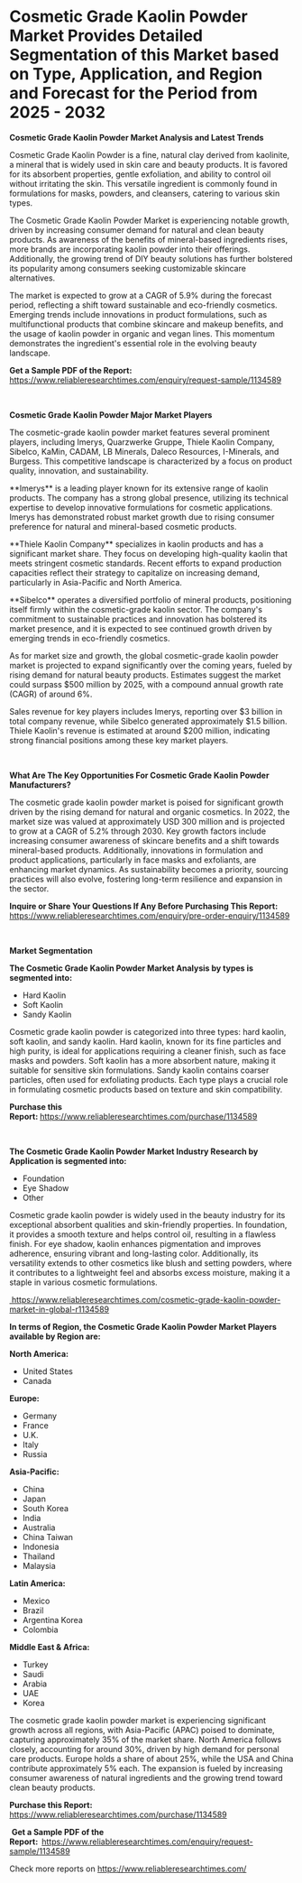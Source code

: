 <p><h1>Cosmetic Grade Kaolin Powder Market Provides Detailed Segmentation of this Market based on Type, Application, and Region and Forecast for the Period from 2025 - 2032</h1></p><p><strong>Cosmetic Grade Kaolin Powder Market Analysis and Latest Trends</strong></p>
<p><p>Cosmetic Grade Kaolin Powder is a fine, natural clay derived from kaolinite, a mineral that is widely used in skin care and beauty products. It is favored for its absorbent properties, gentle exfoliation, and ability to control oil without irritating the skin. This versatile ingredient is commonly found in formulations for masks, powders, and cleansers, catering to various skin types.</p><p>The Cosmetic Grade Kaolin Powder Market is experiencing notable growth, driven by increasing consumer demand for natural and clean beauty products. As awareness of the benefits of mineral-based ingredients rises, more brands are incorporating kaolin powder into their offerings. Additionally, the growing trend of DIY beauty solutions has further bolstered its popularity among consumers seeking customizable skincare alternatives.</p><p>The market is expected to grow at a CAGR of 5.9% during the forecast period, reflecting a shift toward sustainable and eco-friendly cosmetics. Emerging trends include innovations in product formulations, such as multifunctional products that combine skincare and makeup benefits, and the usage of kaolin powder in organic and vegan lines. This momentum demonstrates the ingredient's essential role in the evolving beauty landscape.</p></p>
<p><strong>Get a Sample PDF of the Report:&nbsp;</strong> <a href="https://www.reliableresearchtimes.com/enquiry/request-sample/1134589?utm_campaign=2255&utm_medium=2&utm_source=Github&utm_content=ia&utm_term=25032025&utm_id=cosmetic-grade-kaolin-powder">https://www.reliableresearchtimes.com/enquiry/request-sample/1134589</a></p>
<p>&nbsp;</p>
<p><strong>Cosmetic Grade Kaolin Powder Major Market Players</strong></p>
<p><p>The cosmetic-grade kaolin powder market features several prominent players, including Imerys, Quarzwerke Gruppe, Thiele Kaolin Company, Sibelco, KaMin, CADAM, LB Minerals, Daleco Resources, I-Minerals, and Burgess. This competitive landscape is characterized by a focus on product quality, innovation, and sustainability.</p><p>**Imerys** is a leading player known for its extensive range of kaolin products. The company has a strong global presence, utilizing its technical expertise to develop innovative formulations for cosmetic applications. Imerys has demonstrated robust market growth due to rising consumer preference for natural and mineral-based cosmetic products.</p><p>**Thiele Kaolin Company** specializes in kaolin products and has a significant market share. They focus on developing high-quality kaolin that meets stringent cosmetic standards. Recent efforts to expand production capacities reflect their strategy to capitalize on increasing demand, particularly in Asia-Pacific and North America.</p><p>**Sibelco** operates a diversified portfolio of mineral products, positioning itself firmly within the cosmetic-grade kaolin sector. The company's commitment to sustainable practices and innovation has bolstered its market presence, and it is expected to see continued growth driven by emerging trends in eco-friendly cosmetics.</p><p>As for market size and growth, the global cosmetic-grade kaolin powder market is projected to expand significantly over the coming years, fueled by rising demand for natural beauty products. Estimates suggest the market could surpass $500 million by 2025, with a compound annual growth rate (CAGR) of around 6%.</p><p>Sales revenue for key players includes Imerys, reporting over $3 billion in total company revenue, while Sibelco generated approximately $1.5 billion. Thiele Kaolin's revenue is estimated at around $200 million, indicating strong financial positions among these key market players.</p></p>
<p>&nbsp;</p>
<p><strong>What Are The Key Opportunities For Cosmetic Grade Kaolin Powder Manufacturers?</strong></p>
<p><p>The cosmetic grade kaolin powder market is poised for significant growth driven by the rising demand for natural and organic cosmetics. In 2022, the market size was valued at approximately USD 300 million and is projected to grow at a CAGR of 5.2% through 2030. Key growth factors include increasing consumer awareness of skincare benefits and a shift towards mineral-based products. Additionally, innovations in formulation and product applications, particularly in face masks and exfoliants, are enhancing market dynamics. As sustainability becomes a priority, sourcing practices will also evolve, fostering long-term resilience and expansion in the sector.</p></p>
<p><strong>Inquire or Share Your Questions If Any Before Purchasing This Report:</strong> <a href="https://www.reliableresearchtimes.com/enquiry/pre-order-enquiry/1134589?utm_campaign=2255&utm_medium=2&utm_source=Github&utm_content=ia&utm_term=25032025&utm_id=cosmetic-grade-kaolin-powder">https://www.reliableresearchtimes.com/enquiry/pre-order-enquiry/1134589</a></p>
<p>&nbsp;</p>
<p><strong>Market Segmentation</strong></p>
<p><strong>The Cosmetic Grade Kaolin Powder Market Analysis by types is segmented into:</strong></p>
<p><ul><li>Hard Kaolin</li><li>Soft Kaolin</li><li>Sandy Kaolin</li></ul></p>
<p><p>Cosmetic grade kaolin powder is categorized into three types: hard kaolin, soft kaolin, and sandy kaolin. Hard kaolin, known for its fine particles and high purity, is ideal for applications requiring a cleaner finish, such as face masks and powders. Soft kaolin has a more absorbent nature, making it suitable for sensitive skin formulations. Sandy kaolin contains coarser particles, often used for exfoliating products. Each type plays a crucial role in formulating cosmetic products based on texture and skin compatibility.</p></p>
<p><strong>Purchase this Report:&nbsp;</strong><a href="https://www.reliableresearchtimes.com/purchase/1134589?utm_campaign=2255&utm_medium=2&utm_source=Github&utm_content=ia&utm_term=25032025&utm_id=cosmetic-grade-kaolin-powder">https://www.reliableresearchtimes.com/purchase/1134589</a></p>
<p>&nbsp;</p>
<p><strong>The Cosmetic Grade Kaolin Powder Market Industry Research by Application is segmented into:</strong></p>
<p><ul><li>Foundation</li><li>Eye Shadow</li><li>Other</li></ul></p>
<p><p>Cosmetic grade kaolin powder is widely used in the beauty industry for its exceptional absorbent qualities and skin-friendly properties. In foundation, it provides a smooth texture and helps control oil, resulting in a flawless finish. For eye shadow, kaolin enhances pigmentation and improves adherence, ensuring vibrant and long-lasting color. Additionally, its versatility extends to other cosmetics like blush and setting powders, where it contributes to a lightweight feel and absorbs excess moisture, making it a staple in various cosmetic formulations.</p></p>
<p><a href="https://www.reliableresearchtimes.com/cosmetic-grade-kaolin-powder-market-in-global-r1134589?utm_campaign=2255&utm_medium=2&utm_source=Github&utm_content=ia&utm_term=25032025&utm_id=cosmetic-grade-kaolin-powder">&nbsp;https://www.reliableresearchtimes.com/cosmetic-grade-kaolin-powder-market-in-global-r1134589</a></p>
<p><strong>In terms of Region, the Cosmetic Grade Kaolin Powder Market Players available by Region are:</strong></p>
<p>
    <p> <strong> North America: </strong>
        <ul>
            <li>United States</li>
            <li>Canada</li>
        </ul>
        </p> 
    <p> <strong> Europe: </strong>
        <ul>
            <li>Germany</li>
            <li>France</li>
            <li>U.K.</li>
            <li>Italy</li>
            <li>Russia</li>
        </ul>
        </p> 
    <p> <strong> Asia-Pacific: </strong>
        <ul>
            <li>China</li>
            <li>Japan</li>
            <li>South Korea</li>
            <li>India</li>
            <li>Australia</li>
            <li>China Taiwan</li>
            <li>Indonesia</li>
            <li>Thailand</li>
            <li>Malaysia</li>
        </ul>
        </p> 
    <p> <strong> Latin America: </strong>
        <ul>
            <li>Mexico</li>
            <li>Brazil</li>
            <li>Argentina Korea</li>
            <li>Colombia</li>
        </ul>
        </p> 
    <p> <strong> Middle East & Africa: </strong>
        <ul>
            <li>Turkey</li>
            <li>Saudi</li>
            <li>Arabia</li>
            <li>UAE</li>
            <li>Korea</li>
        </ul>
    </p>
    </p>
<p><p>The cosmetic grade kaolin powder market is experiencing significant growth across all regions, with Asia-Pacific (APAC) poised to dominate, capturing approximately 35% of the market share. North America follows closely, accounting for around 30%, driven by high demand for personal care products. Europe holds a share of about 25%, while the USA and China contribute approximately 5% each. The expansion is fueled by increasing consumer awareness of natural ingredients and the growing trend toward clean beauty products.</p></p>
<p><strong>Purchase this Report: </strong><a href="https://www.reliableresearchtimes.com/purchase/1134589?utm_campaign=2255&utm_medium=2&utm_source=Github&utm_content=ia&utm_term=25032025&utm_id=cosmetic-grade-kaolin-powder">https://www.reliableresearchtimes.com/purchase/1134589</a></p>
<p>&nbsp;<strong>Get a Sample PDF of the Report:&nbsp;&nbsp;</strong><a href="https://www.reliableresearchtimes.com/enquiry/request-sample/1134589?utm_campaign=2255&utm_medium=2&utm_source=Github&utm_content=ia&utm_term=25032025&utm_id=cosmetic-grade-kaolin-powder">https://www.reliableresearchtimes.com/enquiry/request-sample/1134589</a></p>
<p><strong></strong></p>
<p>Check more reports on <a href="https://www.reliableresearchtimes.com/?utm_campaign=2255&utm_medium=2&utm_source=Github&utm_content=ia&utm_term=25032025&utm_id=cosmetic-grade-kaolin-powder">https://www.reliableresearchtimes.com/</a></p>